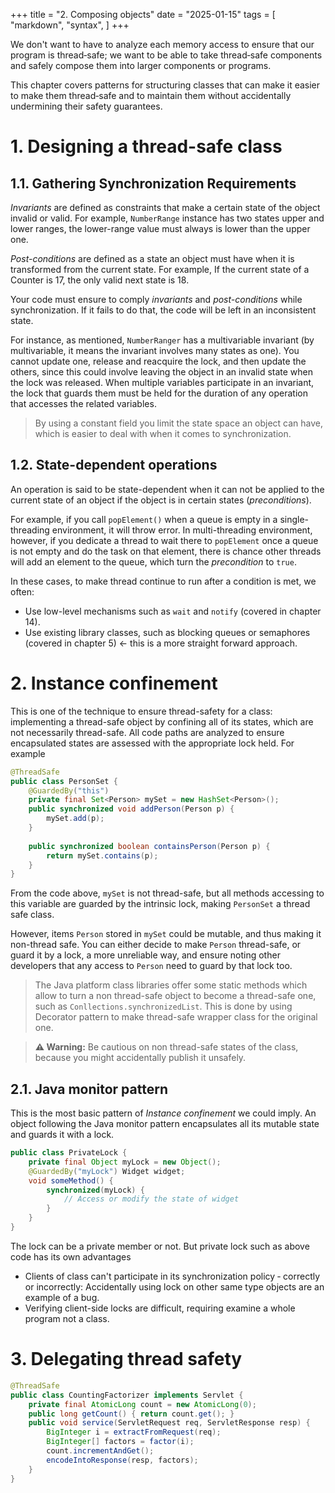 +++
title = "2. Composing objects"
date = "2025-01-15"
tags = [
    "markdown",
    "syntax",
]
+++


We don't want to have to analyze each memory access to ensure that our program is thread‐safe; we want to be able to 
take thread‐safe components and safely compose them into larger components or programs.

This chapter covers patterns for structuring classes that can make it easier to make them thread‐safe and to 
maintain them without accidentally undermining their safety guarantees.
# 1. Designing a thread-safe class

## 1.1. Gathering Synchronization Requirements
*Invariants* are defined as constraints that make a certain state of the object invalid or valid. For example, `NumberRange` instance
has two states upper and lower ranges, the lower-range value must always is lower than the upper one.

*Post-conditions* are defined as a state an object must have when it is transformed from the current state. For example, 
If the current state of a Counter is 17, the only valid next state is 18.

Your code must ensure to comply *invariants* and *post-conditions* while synchronization. If it fails to do that, the code will be left
in an inconsistent state.

For instance, as mentioned, `NumberRanger` has a multivariable invariant (by multivariable, it means the invariant involves many states
as one). You cannot update one, release and reacquire the lock, and then update the others, 
since this could involve leaving the object in an invalid state when the lock was released. 
When multiple variables participate in an invariant, the lock that guards them must be held for 
the duration of any operation that accesses the related variables.

> By using a constant field you limit the state space an object can have, which 
> is easier to deal with when it comes to synchronization.


## 1.2. State-dependent operations
An operation is said to be state-dependent when it can not be applied to the current state of an object if the object is in certain
states (*preconditions*).

For example, if you call `popElement()` when a queue is empty in a single-threading environment, it will throw error.
In multi-threading environment, however, if you dedicate a thread to wait there to `popElement` once a queue is not empty and do the task
on that element, there is chance other threads will add an element to the queue, which turn the *precondition* to `true`.

In these cases, to make thread continue to run after a condition is met, we often:
+ Use low-level mechanisms such as `wait` and `notify` (covered in chapter 14).
+ Use existing library classes, such as blocking queues or semaphores (covered in chapter 5) <- this is a more straight forward approach.

# 2. Instance confinement
This is one of the technique to ensure thread-safety for a class: implementing a thread-safe object by
confining all of its states, which are not necessarily thread-safe. All code paths are analyzed to ensure
encapsulated states are assessed with the appropriate lock held. For example

```java
@ThreadSafe
public class PersonSet {
    @GuardedBy("this")
    private final Set<Person> mySet = new HashSet<Person>();
    public synchronized void addPerson(Person p) {
        mySet.add(p);
    }
    
    public synchronized boolean containsPerson(Person p) {
        return mySet.contains(p);
    } 
}
```

From the code above, `mySet` is not thread-safe, but all methods accessing to this variable are guarded
by the intrinsic lock, making `PersonSet` a thread safe class.

However, items `Person` stored in `mySet` could be mutable, and thus making it non-thread safe. You can either
decide to make `Person` thread-safe, or guard it by a lock, a more unreliable way, and ensure 
noting other developers that any access to `Person` need to guard by that lock too.


> The Java platform class libraries offer some static methods which allow
> to turn a non thread-safe object to become a thread-safe one, such as
> `Conllections.synchronizedList`. This is done by using Decorator pattern
> to make thread-safe wrapper class for the original one.

> **⚠️ Warning:**
> Be cautious on non thread-safe states of the class, because you might accidentally publish it unsafely.

## 2.1. Java monitor pattern

This is the most basic pattern of *Instance confinement* we could imply. An object following the Java 
monitor pattern encapsulates all its mutable state and guards it with a lock.



```java
public class PrivateLock {
    private final Object myLock = new Object();
    @GuardedBy("myLock") Widget widget;
    void someMethod() {
        synchronized(myLock) {
            // Access or modify the state of widget
        }
    } 
}
```

The lock can be a private member or not. But private lock such as above code has its own advantages
+ Clients of class can't participate in its synchronization policy ‐ correctly or incorrectly:
Accidentally using lock on other same type objects are an example of a bug.
+ Verifying client-side locks are difficult, requiring examine a whole program not a class.

# 3. Delegating thread safety

```java
@ThreadSafe
public class CountingFactorizer implements Servlet {
    private final AtomicLong count = new AtomicLong(0);
    public long getCount() { return count.get(); }
    public void service(ServletRequest req, ServletResponse resp) {
        BigInteger i = extractFromRequest(req);
        BigInteger[] factors = factor(i);
        count.incrementAndGet();
        encodeIntoResponse(resp, factors);
    }
}
```